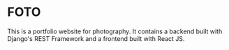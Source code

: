 # FOTO
This is a portfolio website for photography. It contains a backend built with Django's REST Framework and a frontend built with React JS.

